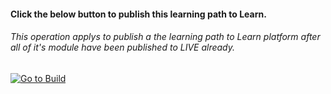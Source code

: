 ﻿
#### Click the below button to publish this learning path to Learn.  
###### This operation applys to publish a the learning path to Learn platform after all of it's module have been published to LIVE already. 

[![Go to Build](http://courseautopubmgtv3dev.blob.core.windows.net/publiccontainer/GoToPubLearningPath.png)](replace)